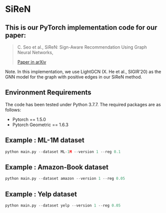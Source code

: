 # SiReN





## This is our PyTorch implementation code for our paper:

> C. Seo et al., SiReN: Sign-Aware Recommendation Using Graph Neural Networks, 
>
> [Paper in arXiv](https://arxiv.org/abs/2108.08735)





Note. In this implementation, we use LightGCN (X. He et al., SIGIR'20) as the GNN model for the graph with positive edges in our SiReN method. 







## Environment Requirements

The code has been tested under Python 3.7.7. The required packages are as follows:

* Pytorch == 1.5.0
* Pytorch Geometric == 1.6.3





## Example : ML-1M dataset

```python
python main.py --dataset ML-1M --version 1 --reg 0.1
```





## Example : Amazon-Book dataset

```python
python main.py --dataset amazon --version 1 --reg 0.05
```





## Example : Yelp dataset

```python
python main.py --dataset yelp --version 1 --reg 0.05
```

